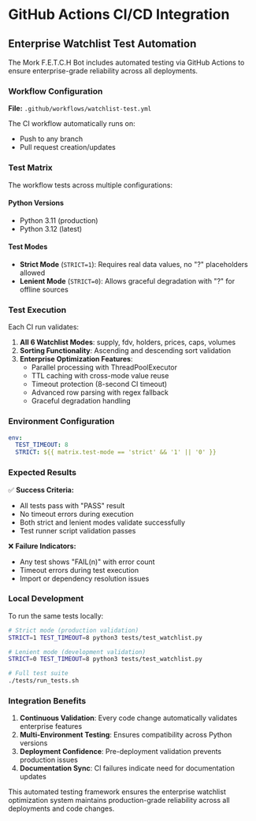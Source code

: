 # GitHub Actions CI/CD Integration

## Enterprise Watchlist Test Automation

The Mork F.E.T.C.H Bot includes automated testing via GitHub Actions to ensure enterprise-grade reliability across all deployments.

### Workflow Configuration

**File:** `.github/workflows/watchlist-test.yml`

The CI workflow automatically runs on:
- Push to any branch
- Pull request creation/updates

### Test Matrix

The workflow tests across multiple configurations:

#### Python Versions
- Python 3.11 (production)
- Python 3.12 (latest)

#### Test Modes
- **Strict Mode** (`STRICT=1`): Requires real data values, no "?" placeholders allowed
- **Lenient Mode** (`STRICT=0`): Allows graceful degradation with "?" for offline sources

### Test Execution

Each CI run validates:
1. **All 6 Watchlist Modes**: supply, fdv, holders, prices, caps, volumes
2. **Sorting Functionality**: Ascending and descending sort validation
3. **Enterprise Optimization Features**:
   - Parallel processing with ThreadPoolExecutor
   - TTL caching with cross-mode value reuse
   - Timeout protection (8-second CI timeout)
   - Advanced row parsing with regex fallback
   - Graceful degradation handling

### Environment Configuration

```yaml
env:
  TEST_TIMEOUT: 8
  STRICT: ${{ matrix.test-mode == 'strict' && '1' || '0' }}
```

### Expected Results

✅ **Success Criteria:**
- All tests pass with "PASS" result
- No timeout errors during execution
- Both strict and lenient modes validate successfully
- Test runner script validation passes

❌ **Failure Indicators:**
- Any test shows "FAIL(n)" with error count
- Timeout errors during test execution
- Import or dependency resolution issues

### Local Development

To run the same tests locally:

```bash
# Strict mode (production validation)
STRICT=1 TEST_TIMEOUT=8 python3 tests/test_watchlist.py

# Lenient mode (development validation)
STRICT=0 TEST_TIMEOUT=8 python3 tests/test_watchlist.py

# Full test suite
./tests/run_tests.sh
```

### Integration Benefits

1. **Continuous Validation**: Every code change automatically validates enterprise features
2. **Multi-Environment Testing**: Ensures compatibility across Python versions
3. **Deployment Confidence**: Pre-deployment validation prevents production issues
4. **Documentation Sync**: CI failures indicate need for documentation updates

This automated testing framework ensures the enterprise watchlist optimization system maintains production-grade reliability across all deployments and code changes.